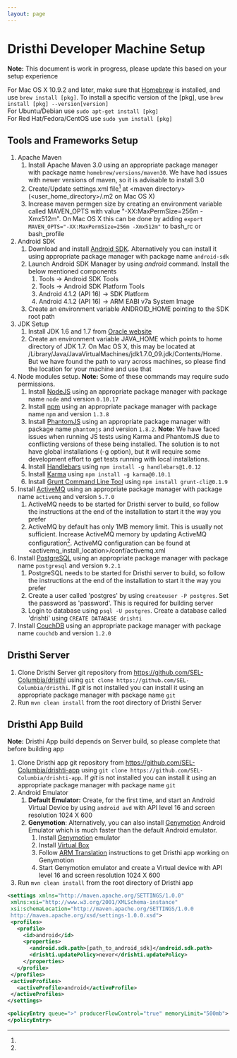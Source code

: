 ```yaml
---
layout: page
---
```


# Dristhi Developer Machine Setup

**Note:** This document is work in progress, please update this based on your setup experience

For Mac OS X 10.9.2 and later, make sure that [Homebrew][1] is installed, and use `brew install [pkg]`. To install a specific version of the [pkg], use `brew install [pkg] --version[version]`  
For Ubuntu/Debian use `sudo apt-get install [pkg]`  
For Red Hat/Fedora/CentOS use `sudo yum install [pkg]`

## Tools and Frameworks Setup

1. Apache Maven
    1. Install Apache Maven 3.0 using an appropriate package manager with package name `homebrew/versions/maven30`. We have had issues with newer versions of maven, so it is advisable to install 3.0
    2. Create/Update settings.xml file[^1] at &lt;maven directory&gt; (&lt;user_home_directory&gt;/.m2 on Mac OS X)
    3. Increase maven permgen size by creating an environment variable called MAVEN_OPTS with value "-XX:MaxPermSize=256m -Xmx512m". On Mac OS X this can be done by adding ```export MAVEN_OPTS="-XX:MaxPermSize=256m -Xmx512m"``` to bash_rc or bash_profile
2. Android SDK
    1. Download and install [Android SDK][2]. Alternatively you can install it using appropriate package manager with package name `android-sdk`
    2. Launch Android SDK Manager by using *android* command. Install the below mentioned components
        1. Tools -> Android SDK Tools
        2. Tools -> Android SDK Platform Tools
        3. Android 4.1.2 (API 16) -> SDK Platform
        4. Android 4.1.2 (API 16) -> ARM EABI v7a System Image
    3. Create an environment variable ANDROID_HOME pointing to the SDK root path
3. JDK Setup
    1. Install JDK 1.6 and 1.7 from [Oracle website][3]
    2. Create an environment variable JAVA_HOME which points to home directory of JDK 1.7. On Mac OS X, this may be located at /Library/Java/JavaVirtualMachines/jdk1.7.0_09.jdk/Contents/Home. But we have found the path to vary across machines, so please find the location for your machine and use that
4. Node modules setup. **Note:** Some of these commands may require sudo permissions.
    1. Install [NodeJS][4] using an appropriate package manager with package name `node` and version `0.10.17`
    2. Install [npm][5] using an appropriate package manager with package name `npm` and version `1.3.8`
    3. Install [PhantomJS][8] using an appropriate package manager with package name `phantomjs` and version `1.8.2`. **Note:** We have faced issues when running JS tests using Karma and PhantomJS due to conflicting versions of these being installed. The solution is to not have global installations (-g option), but it will require some development effort to get tests running with local installations.
    4. Install [Handlebars][6] using  `npm install -g handlebars@1.0.12`
    5. Install [Karma][7] using `npm install -g karma@0.10.1`
    6. Install [Grunt Command Line Tool][12] using `npm install grunt-cli@0.1.9`
5. Install [ActiveMQ][9] using an appropriate package manager with package name `activemq` and version `5.7.0`
    1. ActiveMQ needs to be started for Dristhi server to build, so follow the instructions at the end of the installation to start it the way you prefer
    2. ActiveMQ by default has only 1MB memory limit. This is usually not sufficient. Increase ActiveMQ memory by updating ActiveMQ configuration[^2]. ActiveMQ configuration can be found at &lt;activemq_install_location&gt;/conf/activemq.xml
6. Install [PostgreSQL][10] using an appropriate package manager with package name `postgresql` and version `9.2.1`
    1. PostgreSQL needs to be started for Dristhi server to build, so follow the instructions at the end of the installation to start it the way you prefer
    2. Create a user called 'postgres' by using `createuser -P postgres`. Set the password as 'password'. This is required for building server
    3. Login to database using `psql -U postgres`. Create a database called 'drishti' using `CREATE DATABASE drishti`
7. Install [CouchDB][11] using an appropriate package manager with package name `couchdb` and version `1.2.0`


## Dristhi Server
1. Clone Dristhi Server git repository from https://github.com/SEL-Columbia/dristhi using `git clone https://github.com/SEL-Columbia/dristhi`. If *git* is not installed you can install it using an appropriate package manager with package name `git`
2. Run `mvn clean install` from the root directory of Dristhi Server

## Dristhi App Build

**Note:** Dristhi App build depends on Server build, so please complete that before building app

1. Clone Dristhi app git repository from https://github.com/SEL-Columbia/drishti-app using `git clone https://github.com/SEL-Columbia/drishti-app`. If *git* is not installed you can install it using an appropriate package manager with package name `git`
2. Android Emulator
    1. **Default Emulator:** Create, for the first time, and start an Android Virtual Device by using `android avd` with API level 16 and screen resolution 1024 X 600
    2. **Genymotion**: Alternatively, you can also install [Genymotion][13] Android Emulator which is much faster than the default Android emulator.
        1. Install [Genymotion][13] emulator
        2. Install [Virtual Box][14]
        3. Follow [ARM Translation][15] instructions to get Dristhi app working on Genymotion
        4. Start Genymotion emulator and create a Virtual device with API level 16 and screen resolution 1024 X 600
3. Run `mvn clean install` from the root directory of Dristhi app


[1]: http://brew.sh/
[2]: https://developer.android.com/sdk/index.html
[3]: http://www.oracle.com/technetwork/java/javase/downloads/index.html
[4]: http://nodejs.org/
[5]: https://npmjs.org/
[6]: http://handlebarsjs.com/
[7]: http://karma-runner.github.io/0.10/index.html
[8]: http://phantomjs.org/
[9]: http://activemq.apache.org/
[10]: http://www.postgresql.org/
[11]: https://couchdb.apache.org/
[12]: http://gruntjs.com/
[13]: http://www.genymotion.com/
[14]: https://duckduckgo.com/?q=virtualbox
[15]: http://forum.xda-developers.com/showthread.php?t=2528952

[^1]:
```xml
<settings xmlns="http://maven.apache.org/SETTINGS/1.0.0"
 xmlns:xsi="http://www.w3.org/2001/XMLSchema-instance"
 xsi:schemaLocation="http://maven.apache.org/SETTINGS/1.0.0
 http://maven.apache.org/xsd/settings-1.0.0.xsd">
 <profiles>
   <profile>
     <id>android</id>
     <properties>
       <android.sdk.path>[path_to_android_sdk]</android.sdk.path>
       <drishti.updatePolicy>never</drishti.updatePolicy>
     </properties>
   </profile>
 </profiles>
 <activeProfiles>
   <activeProfile>android</activeProfile>
 </activeProfiles>
</settings>
```

[^2]:
```xml
<policyEntry queue=">" producerFlowControl="true" memoryLimit="500mb">
</policyEntry>
```
